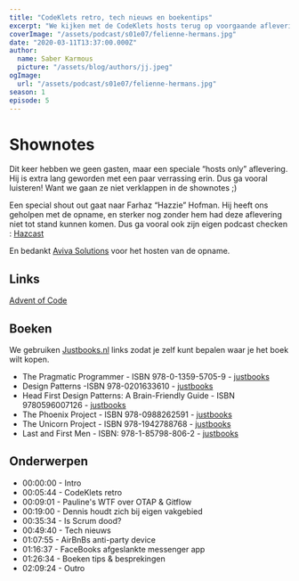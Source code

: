 ```yaml
---
title: "CodeKlets retro, tech nieuws en boekentips"
excerpt: "We kijken met de CodeKlets hosts terug op voorgaande afleveringen en bespreken allerlei dev onderwerpen."
coverImage: "/assets/podcast/s01e07/felienne-hermans.jpg"
date: "2020-03-11T13:37:00.000Z"
author:
  name: Saber Karmous
  picture: "/assets/blog/authors/jj.jpeg"
ogImage:
  url: "/assets/podcast/s01e07/felienne-hermans.jpg"
season: 1
episode: 5
---
```


# Shownotes

Dit keer hebben we geen gasten, maar een speciale “hosts only” aflevering. Hij is extra lang geworden met een paar verrassing erin. Dus ga vooral luisteren! Want we gaan ze niet verklappen in de shownotes ;)

Een special shout out gaat naar Farhaz “Hazzie” Hofman. Hij heeft ons geholpen met de opname, en sterker nog zonder hem had deze aflevering niet tot stand kunnen komen. Dus ga vooral ook zijn eigen podcast checken : [Hazcast](https://www.hazcast.nl)

En bedankt [Aviva Solutions](https://www.avivasolutions.nl) voor het hosten van de opname.

## Links

[Advent of Code](https://adventofcode.com)

## Boeken

We gebruiken [Justbooks.nl](https://www.justbooks.nl/) links zodat je zelf kunt bepalen waar je het boek wilt kopen.

- The Pragmatic Programmer - ISBN 978-0-1359-5705-9 - [justbooks](https://www.justbooks.nl/zoeken/?keywords=978-0-1359-5705-9&currency=EUR&destination=nl&mode=basic&classic=off&lang=any&st=sh&ac=qr&submit=)
- Design Patterns -ISBN 978-0201633610 - [justbooks](https://www.justbooks.nl/zoeken/?keywords=0-201-63361-2&currency=EUR&destination=nl&mode=basic&classic=off&lang=any&st=sh&ac=qr&submit=)
- Head First Design Patterns: A Brain-Friendly Guide - ISBN 9780596007126 - [justbooks](https://www.justbooks.nl/zoeken/?keywords=9780596007126&currency=EUR&destination=nl&mode=basic&classic=off&lang=any&st=sh&ac=qr&submit=)
- The Phoenix Project - ISBN 978-0988262591 - [justbooks](https://www.justbooks.nl/zoeken/?keywords=978-0988262591&currency=EUR&destination=nl&mode=basic&classic=off&lang=any&st=sh&ac=qr&submit=)
- The Unicorn Project - ISBN 978-1942788768 - [justbooks](https://www.justbooks.nl/zoeken/?keywords=978-1942788768&currency=EUR&destination=nl&mode=basic&classic=off&lang=any&st=sh&ac=qr&submit=)
- Last and First Men - ISBN: 978-1-85798-806-2 - [justbooks](https://www.justbooks.nl/zoeken/?keywords=978-1-85798-806-2&currency=EUR&destination=nl&mode=basic&classic=off&lang=any&st=sh&ac=qr&submit=)

## Onderwerpen

- 00:00:00 - Intro
- 00:05:44 - CodeKlets retro
- 00:09:01 - Pauline's WTF over OTAP &amp; Gitflow
- 00:19:00 - Dennis houdt zich bij eigen vakgebied
- 00:35:34 - Is Scrum dood?
- 00:49:40 - Tech nieuws
- 01:07:55 - AirBnBs anti-party device
- 01:16:37 - FaceBooks afgeslankte messenger app
- 01:26:34 - Boeken tips &amp; besprekingen
- 02:09:24 - Outro
